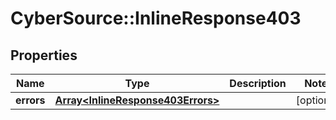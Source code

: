 # CyberSource::InlineResponse403

## Properties
Name | Type | Description | Notes
------------ | ------------- | ------------- | -------------
**errors** | [**Array&lt;InlineResponse403Errors&gt;**](InlineResponse403Errors.md) |  | [optional] 


